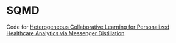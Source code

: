 SQMD
==
  
Code for [Heterogeneous Collaborative Learning for Personalized Healthcare Analytics via Messenger Distillation](https://arxiv.org/abs/2205.13705).
